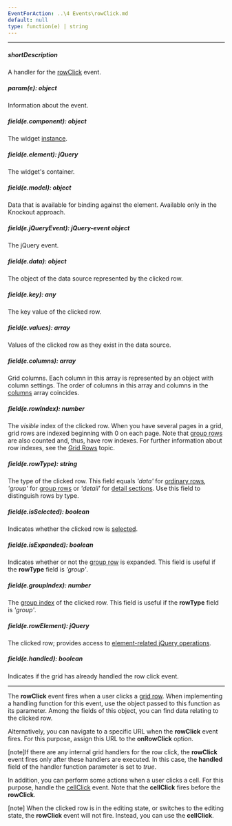 ```yaml
---
EventForAction: ..\4 Events\rowClick.md
default: null
type: function(e) | string
---
```

---
##### shortDescription
A handler for the [rowClick](/api-reference/10%20UI%20Widgets/dxDataGrid/4%20Events/rowClick.md '/Documentation/ApiReference/UI_Widgets/dxDataGrid/Events/#rowClick') event.

##### param(e): object
Information about the event.

##### field(e.component): object
The widget <a href="/Documentation/16_1/ApiReference/UI_Widgets/dxDataGrid/Methods/#instance">instance</a>.

##### field(e.element): jQuery
The widget's container.

##### field(e.model): object
Data that is available for binding against the element. Available only in the Knockout approach.

##### field(e.jQueryEvent): jQuery-event object
The jQuery event.

##### field(e.data): object
The object of the data source represented by the clicked row.

##### field(e.key): any
The key value of the clicked row.

##### field(e.values): array
Values of the clicked row as they exist in the data source.

##### field(e.columns): array
Grid columns. Each column in this array is represented by an object with column settings. The order of columns in this array and columns in the <a href="/Documentation/16_1/ApiReference/UI_Widgets/dxDataGrid/Configuration/columns/">columns</a> array coincides.

##### field(e.rowIndex): number
The <i>visible</i> index of the clicked row. When you have several pages in a grid, grid rows are indexed beginning with 0 on each page. Note that <a href="/Documentation/16_1/Guide/UI_Widgets/Data_Grid/Visual_Elements/#Group_Rows">group rows</a> are also counted and, thus, have row indexes. For further information about row indexes, see the <a href="/Documentation/16_1/Guide/UI_Widgets/Data_Grid/Visual_Elements/#Grid_Rows">Grid Rows</a> topic.

##### field(e.rowType): string
The type of the clicked row. This field equals <i>'data'</i> for <a href="/Documentation/16_1/Guide/UI_Widgets/Data_Grid/Visual_Elements/#Grid_Rows">ordinary rows</a>, <i>'group'</i> for <a href="/Documentation/16_1/Guide/UI_Widgets/Data_Grid/Visual_Elements/#Group_Rows">group rows</a> or <i>'detail'</i> for <a href="/Documentation/16_1/ApiReference/UI_Widgets/dxDataGrid/Configuration/masterDetail/">detail sections</a>. Use this field to distinguish rows by type.

##### field(e.isSelected): boolean
Indicates whether the clicked row is <a href="/Documentation/16_1/Guide/UI_Widgets/Data_Grid/Selection/">selected</a>.

##### field(e.isExpanded): boolean
Indicates whether or not the <a href="/Documentation/16_1/Guide/UI_Widgets/Data_Grid/Visual_Elements/#Group_Rows">group row</a> is expanded. This field is useful if the <b>rowType</b> field is <i>'group'</i>.

##### field(e.groupIndex): number
The <a href="/Documentation/16_1/ApiReference/UI_Widgets/dxDataGrid/Configuration/columns/#groupIndex">group index</a> of the clicked row. This field is useful if the <b>rowType</b> field is <i>'group'</i>.

##### field(e.rowElement): jQuery
The clicked row; provides access to <a href="http://api.jquery.com/?s=element">element-related jQuery operations</a>.

##### field(e.handled): boolean
Indicates if the grid has already handled the row click event.

---
The **rowClick** event fires when a user clicks a [grid row](/concepts/10%20UI%20Widgets/70%20Data%20Grid/001%20Visual%20Elements/020%20Grid%20Rows.md '/Documentation/Guide/UI_Widgets/Data_Grid/Visual_Elements/#Grid_Rows'). When implementing a handling function for this event, use the object passed to this function as its parameter. Among the fields of this object, you can find data relating to the clicked row.

Alternatively, you can navigate to a specific URL when the **rowClick** event fires. For this purpose, assign this URL to the **onRowClick** option.

[note]If there are any internal grid handlers for the row click, the **rowClick** event fires only after these handlers are executed. In this case, the **handled** field of the handler function parameter is set to *true*.

In addition, you can perform some actions when a user clicks a cell. For this purpose, handle the [cellClick](/api-reference/10%20UI%20Widgets/dxDataGrid/4%20Events/cellClick.md '/Documentation/ApiReference/UI_Widgets/dxDataGrid/Events/#cellClick') event. Note that the **cellClick** fires before the **rowClick**.

[note] When the clicked row is in the editing state, or switches to the editing state, the **rowClick** event will not fire. Instead, you can use the **cellClick**.